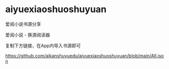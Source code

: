 # aiyuexiaoshuoshuyuan
爱阅小说书源分享



爱阅小说 - 换源阅读器

复制下方链接，在App内导入书源即可


https://github.com/aikanshuyuedu/aiyuexiaoshuoshuyuan/blob/main/All.json
